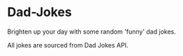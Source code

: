 # Dad-Jokes
Brighten up your day with some random 'funny' dad jokes. 

All jokes are sourced from Dad Jokes API. 
